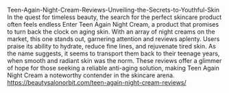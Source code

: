 Teen-Again-Night-Cream-Reviews-Unveiling-the-Secrets-to-Youthful-Skin
In the quest for timeless beauty, the search for the perfect skincare product often feels endless
Enter Teen Again Night Cream, a product that promises to turn back the clock on aging skin. With an array of night creams on the market, this one stands out, garnering attention and reviews aplenty. Users praise its ability to hydrate, reduce fine lines, and rejuvenate tired skin. As the name suggests, it seems to transport them back to their teenage years, when smooth and radiant skin was the norm. These reviews offer a glimmer of hope for those seeking a reliable anti-aging solution, making Teen Again Night Cream a noteworthy contender in the skincare arena.
https://beautysalonorbit.com/teen-again-night-cream-reviews/
